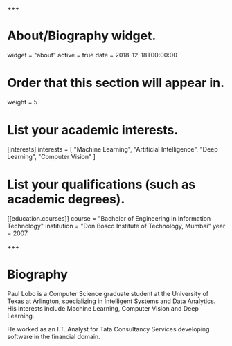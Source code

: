 +++
# About/Biography widget.
widget = "about"
active = true
date = 2018-12-18T00:00:00

# Order that this section will appear in.
weight = 5

# List your academic interests.
[interests]
  interests = [
    "Machine Learning",
    "Artificial Intelligence",
    "Deep Learning",
    "Computer Vision"
  ]

# List your qualifications (such as academic degrees).
[[education.courses]]
  course = "Bachelor of Engineering in Information Technology"
  institution = "Don Bosco Institute of Technology, Mumbai"
  year = 2007

 
+++

# Biography

Paul Lobo is a Computer Science graduate student at the University of Texas at Arlington, specializing in Intelligent Systems and Data Analytics. His interests include Machine Learning, Computer Vision and Deep Learning.

He worked as an I.T. Analyst for Tata Consultancy Services developing software in the financial domain.
